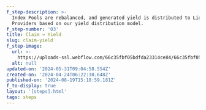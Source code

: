 ```yaml
---
f_step-description: >-
  Index Pools are rebalanced, and generated yield is distributed to Liquidity
  Providers based on our yield distribution model.
f_step-number: '03'
title: Claim → Yield
slug: claim-yield
f_step-image:
  url: >-
    https://uploads-ssl.webflow.com/66c35fbf05bdfda23314ce84/66c35fbf05bdfda23314cf4c_thumb-profit-v3.svg
  alt: null
updated-on: '2024-05-31T09:04:58.554Z'
created-on: '2024-04-24T06:22:30.648Z'
published-on: '2024-08-19T15:18:59.181Z'
f_to-display: true
layout: '[steps].html'
tags: steps
---
```



